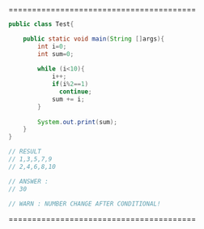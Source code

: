 ========================================
```java 
public class Test{

	public static void main(String []args){
		int i=0;
		int sum=0;
		
		while (i<10){
			i++;
			if(i%2==1)
			  continue;
			sum += i;
		}
		
		System.out.print(sum);
	}
}

// RESULT
// 1,3,5,7,9
// 2,4,6,8,10

// ANSWER : 
// 30

// WARN : NUMBER CHANGE AFTER CONDITIONAL!
```
========================================